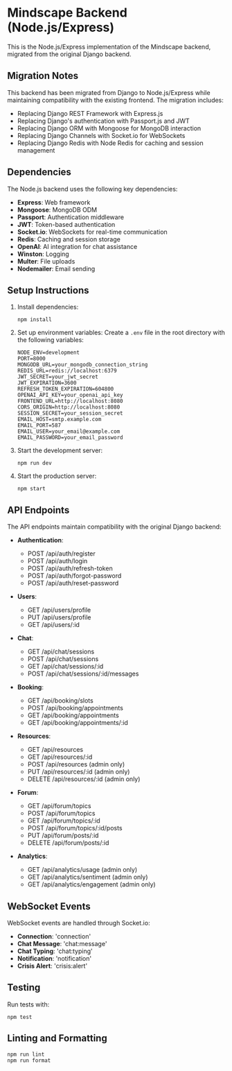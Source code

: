 # Mindscape Backend (Node.js/Express)

This is the Node.js/Express implementation of the Mindscape backend, migrated from the original Django backend.

## Migration Notes

This backend has been migrated from Django to Node.js/Express while maintaining compatibility with the existing frontend. The migration includes:

- Replacing Django REST Framework with Express.js
- Replacing Django's authentication with Passport.js and JWT
- Replacing Django ORM with Mongoose for MongoDB interaction
- Replacing Django Channels with Socket.io for WebSockets
- Replacing Django Redis with Node Redis for caching and session management

## Dependencies

The Node.js backend uses the following key dependencies:

- **Express**: Web framework
- **Mongoose**: MongoDB ODM
- **Passport**: Authentication middleware
- **JWT**: Token-based authentication
- **Socket.io**: WebSockets for real-time communication
- **Redis**: Caching and session storage
- **OpenAI**: AI integration for chat assistance
- **Winston**: Logging
- **Multer**: File uploads
- **Nodemailer**: Email sending

## Setup Instructions

1. Install dependencies:
   ```
   npm install
   ```

2. Set up environment variables:
   Create a `.env` file in the root directory with the following variables:
   ```
   NODE_ENV=development
   PORT=8000
   MONGODB_URL=your_mongodb_connection_string
   REDIS_URL=redis://localhost:6379
   JWT_SECRET=your_jwt_secret
   JWT_EXPIRATION=3600
   REFRESH_TOKEN_EXPIRATION=604800
   OPENAI_API_KEY=your_openai_api_key
   FRONTEND_URL=http://localhost:8080
   CORS_ORIGIN=http://localhost:8080
   SESSION_SECRET=your_session_secret
   EMAIL_HOST=smtp.example.com
   EMAIL_PORT=587
   EMAIL_USER=your_email@example.com
   EMAIL_PASSWORD=your_email_password
   ```

3. Start the development server:
   ```
   npm run dev
   ```

4. Start the production server:
   ```
   npm start
   ```

## API Endpoints

The API endpoints maintain compatibility with the original Django backend:

- **Authentication**:
  - POST /api/auth/register
  - POST /api/auth/login
  - POST /api/auth/refresh-token
  - POST /api/auth/forgot-password
  - POST /api/auth/reset-password

- **Users**:
  - GET /api/users/profile
  - PUT /api/users/profile
  - GET /api/users/:id

- **Chat**:
  - GET /api/chat/sessions
  - POST /api/chat/sessions
  - GET /api/chat/sessions/:id
  - POST /api/chat/sessions/:id/messages

- **Booking**:
  - GET /api/booking/slots
  - POST /api/booking/appointments
  - GET /api/booking/appointments
  - GET /api/booking/appointments/:id

- **Resources**:
  - GET /api/resources
  - GET /api/resources/:id
  - POST /api/resources (admin only)
  - PUT /api/resources/:id (admin only)
  - DELETE /api/resources/:id (admin only)

- **Forum**:
  - GET /api/forum/topics
  - POST /api/forum/topics
  - GET /api/forum/topics/:id
  - POST /api/forum/topics/:id/posts
  - PUT /api/forum/posts/:id
  - DELETE /api/forum/posts/:id

- **Analytics**:
  - GET /api/analytics/usage (admin only)
  - GET /api/analytics/sentiment (admin only)
  - GET /api/analytics/engagement (admin only)

## WebSocket Events

WebSocket events are handled through Socket.io:

- **Connection**: 'connection'
- **Chat Message**: 'chat:message'
- **Chat Typing**: 'chat:typing'
- **Notification**: 'notification'
- **Crisis Alert**: 'crisis:alert'

## Testing

Run tests with:
```
npm test
```

## Linting and Formatting

```
npm run lint
npm run format
```